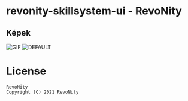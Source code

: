 # revonity-skillsystem-ui - RevoNity                           

## Képek
![GIF](https://i.imgur.com/s85KJRn.gif)
![DEFAULT](https://i.imgur.com/28oWHhG.png)

# License

    RevoNity
    Copyright (C) 2021 RevoNity
